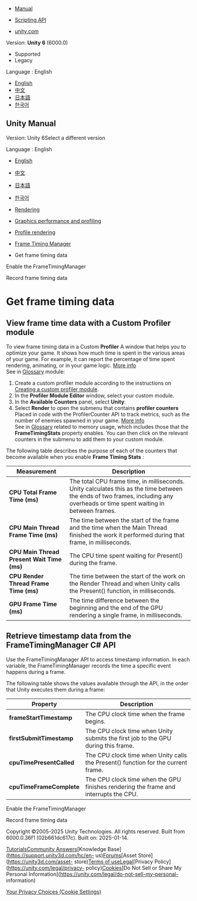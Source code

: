 [](https://docs.unity3d.com)

  * [Manual](../Manual/index.html)
  * [Scripting API](../ScriptReference/index.html)

  * [unity.com](https://unity.com/)

Version: **Unity 6** (6000.0)

  * Supported
  * Legacy

Language : English

  * [English](/Manual/frame-timing-manager-get-timing-data.html)
  * [中文](/cn/current/Manual/frame-timing-manager-get-timing-data.html)
  * [日本語](/ja/current/Manual/frame-timing-manager-get-timing-data.html)
  * [한국어](/kr/current/Manual/frame-timing-manager-get-timing-data.html)

[](https://docs.unity3d.com)

## Unity Manual

Version: Unity 6Select a different version

Language : English

  * [English](/Manual/frame-timing-manager-get-timing-data.html)
  * [中文](/cn/current/Manual/frame-timing-manager-get-timing-data.html)
  * [日本語](/ja/current/Manual/frame-timing-manager-get-timing-data.html)
  * [한국어](/kr/current/Manual/frame-timing-manager-get-timing-data.html)

  * [Rendering](rendering-and-post-processing.html)
  * [Graphics performance and profiling](graphics-performance-profiling.html)
  * [Profile rendering](profile-rendering.html)
  * [Frame Timing Manager](frame-timing-manager-landing.html)
  * Get frame timing data

[](frame-timing-manager-enable.html)

Enable the FrameTimingManager

[](frame-timing-manager-record-timing-data.html)

Record frame timing data

# Get frame timing data

## View frame time data with a Custom Profiler module

To view frame timing data in a Custom **Profiler** A window that helps you to
optimize your game. It shows how much time is spent in the various areas of
your game. For example, it can report the percentage of time spent rendering,
animating, or in your game logic. [More info](Profiler.html)  
See in [Glossary](Glossary.html#Profiler) module:

  1. Create a custom profiler module according to the instructions on [Creating a custom profiler module](profiler-module-editor.html).
  2. In the **Profiler Module Editor** window, select your custom module.
  3. In the **Available Counters** panel, select **Unity**.
  4. Select **Render** to open the submenu that contains **profiler counters** Placed in code with the ProfilerCounter API to track metrics, such as the number of enemies spawned in your game. [More info](https://docs.unity3d.com/Packages/com.unity.profiling.core@latest/index.html?subfolder=/manual/profilercounter-guide.html)  
See in [Glossary](Glossary.html#Profilercounter) related to memory usage,
which includes those that the **FrameTimingStats** property enables. You can
then click on the relevant counters in the submenu to add them to your custom
module.

The following table describes the purpose of each of the counters that become
available when you enable **Frame Timing Stats** :

**Measurement** | **Description**  
---|---  
**CPU Total Frame Time (ms)** | The total CPU frame time, in milliseconds. Unity calculates this as the time between the ends of two frames, including any overheads or time spent waiting in between frames.  
**CPU Main Thread Frame Time (ms)** | The time between the start of the frame and the time when the Main Thread finished the work it performed during that frame, in milliseconds.  
**CPU Main Thread Present Wait Time (ms)** | The CPU time spent waiting for Present() during the frame.  
**CPU Render Thread Frame Time (ms)** | The time between the start of the work on the Render Thread and when Unity calls the Present() function, in milliseconds.  
**GPU Frame Time (ms)** | The time difference between the beginning and the end of the GPU rendering a single frame, in milliseconds.  
  
## Retrieve timestamp data from the FrameTimingManager C# API

Use the FrameTimingManager API to access timestamp information. In each
variable, the FrameTimingManager records the time a specific event happens
during a frame.

The following table shows the values available through the API, in the order
that Unity executes them during a frame:

**Property** | **Description**  
---|---  
**frameStartTimestamp** | The CPU clock time when the frame begins.  
**firstSubmitTimestamp** | The CPU clock time when Unity submits the first job to the GPU during this frame.  
**cpuTimePresentCalled** | The CPU clock time when Unity calls the Present() function for the current frame.  
**cpuTimeFrameComplete** | The CPU clock time when the GPU finishes rendering the frame and interrupts the CPU.  
  
[](frame-timing-manager-enable.html)

Enable the FrameTimingManager

[](frame-timing-manager-record-timing-data.html)

Record frame timing data

Copyright ©2005-2025 Unity Technologies. All rights reserved. Built from
6000.0.36f1 (02b661dc617c). Built on: 2025-01-14.

[Tutorials](https://learn.unity.com/)[Community
Answers](https://answers.unity3d.com)[Knowledge
Base](https://support.unity3d.com/hc/en-
us)[Forums](https://forum.unity3d.com)[Asset Store](https://unity3d.com/asset-
store)[Terms of
use](https://docs.unity3d.com/Manual/TermsOfUse.html)[Legal](https://unity.com/legal)[Privacy
Policy](https://unity.com/legal/privacy-
policy)[Cookies](https://unity.com/legal/cookie-policy)[Do Not Sell or Share
My Personal Information](https://unity.com/legal/do-not-sell-my-personal-
information)

[Your Privacy Choices (Cookie Settings)](javascript:void\(0\);)

